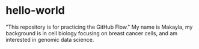 # hello-world
"This repository is for practicing the GitHub Flow."
My name is Makayla, my background is in cell biology focusing on breast cancer cells, and am interested in genomic data science.
